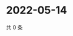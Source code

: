 # 2022-05-14

共 0 条

<!-- BEGIN WEIBO -->
<!-- 最后更新时间 Sat May 14 2022 15:12:32 GMT+0800 (China Standard Time) -->

<!-- END WEIBO -->
